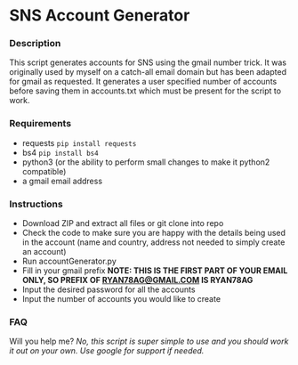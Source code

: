 # SNS Account Generator

### Description
This script generates accounts for SNS using the gmail number trick. It was originally used by myself on a catch-all email domain but has been adapted for gmail as requested. It generates a user specified number of accounts before saving them in accounts.txt which must be present for the script to work.

### Requirements
- requests `pip install requests`
- bs4 `pip install bs4`
- python3 (or the ability to perform small changes to make it python2 compatible)
- a gmail email address

### Instructions
- Download ZIP and extract all files or git clone into repo
- Check the code to make sure you are happy with the details being used in the account (name and country, address not needed to simply create an account)
- Run accountGenerator.py
- Fill in your gmail prefix **NOTE: THIS IS THE FIRST PART OF YOUR EMAIL ONLY, SO PREFIX OF RYAN78AG@GMAIL.COM IS RYAN78AG**
- Input the desired password for all the accounts
- Input the number of accounts you would like to create

### FAQ
Will you help me?
*No, this script is super simple to use and you should work it out on your own. Use google for support if needed.*
